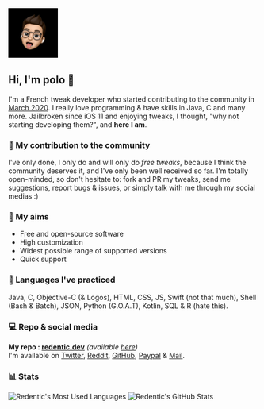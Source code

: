 <img src="https://github.com/RedenticDev/RedenticDev/blob/master/Me.png?raw=true" width=100 alt="Redentic's Profile Picture">

## Hi, I'm polo 👋
I'm a French tweak developer who started contributing to the community in [March 2020](https://github.com/RedenticDev/SBColors). I really love programming & have skills in Java, C and many more. Jailbroken since iOS 11 and enjoying tweaks, I thought, "why not starting developing them?", and **here I am**.

### 🙌 My contribution to the community
I've only done, I only do and will only do *free tweaks*, because I think the community deserves it, and I've only been well received so far. I'm totally open-minded, so don't hesitate to: fork and PR my tweaks, send me suggestions, report bugs & issues, or simply talk with me through my social medias :)

### 🎯 My aims
- Free and open-source software
- High customization
- Widest possible range of supported versions
- Quick support

### 📖 Languages I've practiced
Java, C, Objective-C (& Logos), HTML, CSS, JS, Swift (not that much), Shell (Bash & Batch), JSON, Python (G.O.A.T), Kotlin, SQL & R (hate this).

### 💻 Repo & social media
**My repo : [redentic.dev](https://redentic.dev)** _(available [here](https://github.com/RedenticDev/Repo))_  
I'm available on [Twitter](https://twitter.com/RedenticDev), [Reddit](https://www.reddit.com/user/redentic), [GitHub](https://github.com/RedenticDev), [Paypal](https://www.paypal.me/redenticdev) & [Mail](mailto:redenticdev@gmail.com).

### 📊 Stats
<span>
  <img src="https://github-readme-stats.vercel.app/api/top-langs/?username=4kplayeee&hide=Makefile&layout=compact&hide_border=true&theme=react&bg_color=30,659999,f4791f&title_color=fff&text_color=fff" alt="Redentic's Most Used Languages">
  <img src="https://github-readme-stats.vercel.app/api?username=4kplayeee&hide_title=true&show_icons=true&hide_border=true&line_height=25&count_private=true&include_all_commits=true&bg_color=30,f4791f,659999&title_color=fff&text_color=fff&icon_color=fff" alt="Redentic's GitHub Stats">
</span>
